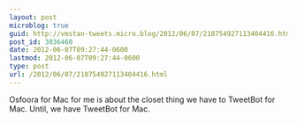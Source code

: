 ```yaml
---
layout: post
microblog: true
guid: http://vmstan-tweets.micro.blog/2012/06/07/210754927113404416.html
post_id: 3036460
date: 2012-06-07T09:27:44-0600
lastmod: 2012-06-07T09:27:44-0600
type: post
url: /2012/06/07/210754927113404416.html
---
```

Osfoora for Mac for me is about the closet thing we have to TweetBot for Mac. Until, we have TweetBot for Mac.
